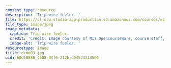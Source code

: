 ```yaml
---
content_type: resource
description: 'Trip wire feeler. '
file: https://ol-ocw-studio-app-production.s3.amazonaws.com/courses/ec-s06-design-for-demining-spring-2007/68d50086460804f6212bd04544313500_demo03.jpg
file_type: image/jpeg
image_metadata:
  caption: Trip wire feeler.
  credit: 'Credit: Image courtesy of MIT OpenCourseWare, course staff, and students.'
  image-alt: 'Trip wire feeler. '
resourcetype: Image
title: demo03.jpg
uid: 68d50086-4608-04f6-212b-d04544313500
---
```

